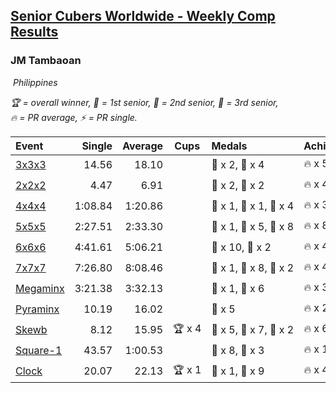 <style>table {white-space: nowrap;}</style>
<link rel="stylesheet" type="text/css" href="/scw-comp/css/flags.css" />

## [Senior Cubers Worldwide - Weekly Comp Results](/scw-comp/results/)
### JM Tambaoan

<i class="flag flag-PH" />&nbsp;Philippines

<span style="white-space: nowrap;">🏆 = overall winner</span>, <span style="white-space: nowrap;">🥇 = 1st senior</span>, <span style="white-space: nowrap;">🥈 = 2nd senior</span>, <span style="white-space: nowrap;">🥉 = 3rd senior</span>, <span style="white-space: nowrap;">🔥 = PR average</span>, <span style="white-space: nowrap;">⚡ = PR single</span>.

| Event | Single | Average | Cups | Medals | Achievements|
| :-- | --: | --: | :--: | :-- | :-- |
| [3x3x3](333.md) | 14.56 | 18.10 |  | 🥈 x 2, 🥉 x 4 | 🔥 x 5, ⚡ x 5 |
| [2x2x2](222.md) | 4.47 | 6.91 |  | 🥈 x 2, 🥉 x 2 | 🔥 x 4, ⚡ x 4 |
| [4x4x4](444.md) | 1:08.84 | 1:20.86 |  | 🥇 x 1, 🥈 x 1, 🥉 x 4 | 🔥 x 3, ⚡ x 5 |
| [5x5x5](555.md) | 2:27.51 | 2:33.30 |  | 🥇 x 1, 🥈 x 5, 🥉 x 8 | 🔥 x 8, ⚡ x 7 |
| [6x6x6](666.md) | 4:41.61 | 5:06.21 |  | 🥈 x 10, 🥉 x 2 | 🔥 x 4, ⚡ x 4 |
| [7x7x7](777.md) | 7:26.80 | 8:08.46 |  | 🥇 x 1, 🥈 x 8, 🥉 x 2 | 🔥 x 4, ⚡ x 6 |
| [Megaminx](minx.md) | 3:21.38 | 3:32.13 |  | 🥈 x 1, 🥉 x 6 | 🔥 x 3, ⚡ x 5 |
| [Pyraminx](pyram.md) | 10.19 | 16.02 |  | 🥉 x 5 | 🔥 x 2, ⚡ x 3 |
| [Skewb](skewb.md) | 8.12 | 15.95 | 🏆 x 4 | 🥇 x 5, 🥈 x 7, 🥉 x 2 | 🔥 x 6, ⚡ x 5 |
| [Square-1](sq1.md) | 43.57 | 1:00.53 |  | 🥈 x 8, 🥉 x 3 | 🔥 x 10, ⚡ x 7 |
| [Clock](clock.md) | 20.07 | 22.13 | 🏆 x 1 | 🥇 x 1, 🥈 x 9 | 🔥 x 4, ⚡ x 2 |

<!-- Global site tag (gtag.js) - Google Analytics -->
<script async src="https://www.googletagmanager.com/gtag/js?id=UA-86348435-3"></script>
<script>window.dataLayer = window.dataLayer || []; function gtag() {dataLayer.push(arguments);} gtag('js', new Date()); gtag('config', 'UA-86348435-3');</script>
